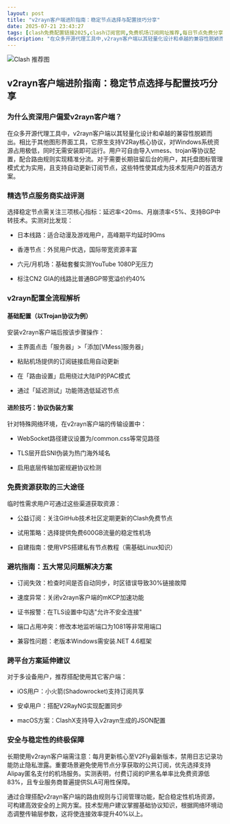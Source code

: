 ```yaml
---
layout: post
title: "v2rayn客户端进阶指南：稳定节点选择与配置技巧分享"
date: 2025-07-21 23:43:27
tags: [clash免费配置链接2025,clash订阅官网,免费机场订阅网址推荐,每日节点免费分享2025,clash订阅链接怎么买,香港节点加速器免费,SSR客户端下载]
description: "在众多开源代理工具中,v2rayn客户端以其轻量化设计和卓越的兼容性脱颖而出。相比于其他图形界面工具,它原生支持V2Ray核心协议,对Windows系统资源占用极低,同时无需安装即可运行。用户可自由导入vmess、trojan等协议配置,配合路由规则实现精准分流。对于需要长期驻留后台的用户,其托盘图标管理模式尤为实用,且支持自动更新订阅节点,这些特性使其成为技术型用户的首选方案。"
---
```



![Clash 推荐图](https://clashjd.github.io/assets/img/clash订阅节点购买.png)

## v2rayn客户端进阶指南：稳定节点选择与配置技巧分享

### 为什么资深用户偏爱v2rayn客户端？

在众多开源代理工具中，v2rayn客户端以其轻量化设计和卓越的兼容性脱颖而出。相比于其他图形界面工具，它原生支持V2Ray核心协议，对Windows系统资源占用极低，同时无需安装即可运行。用户可自由导入vmess、trojan等协议配置，配合路由规则实现精准分流。对于需要长期驻留后台的用户，其托盘图标管理模式尤为实用，且支持自动更新订阅节点，这些特性使其成为技术型用户的首选方案。

### 精选节点服务商实战评测

选择稳定节点需关注三项核心指标：延迟率<20ms、月崩溃率<5%、支持BGP中转技术。实测对比发现：

- 日本线路：适合动漫及游戏用户，高峰期平均延时90ms

- 香港节点：外贸用户优选，国际带宽资源丰富

- 六元/月机场：基础套餐实测YouTube 1080P无压力

- 标注CN2 GIA的线路比普通BGP带宽溢价约40%

### v2rayn配置全流程解析

#### 基础配置（以Trojan协议为例）

安装v2rayn客户端后按该步骤操作：

- 主界面点击「服务器」>「添加[VMess]服务器」

- 粘贴机场提供的订阅链接启用自动更新

- 在「路由设置」启用绕过大陆IP的PAC模式

- 通过「延迟测试」功能筛选低延迟节点

#### 进阶技巧：协议伪装方案

针对特殊网络环境，在v2rayn客户端的传输设置中：

- WebSocket路径建议设置为/common.css等常见路径

- TLS层开启SNI伪装为热门海外域名

- 启用底层传输加密规避协议检测

### 免费资源获取的三大途径

临时性需求用户可通过这些渠道获取资源：

- 公益订阅：关注GitHub技术社区定期更新的Clash免费节点

- 试用策略：选择提供免费600GB流量的稳定性机场

- 自建指南：使用VPS搭建私有节点教程（需基础Linux知识）

### 避坑指南：五大常见问题解决方案

- 订阅失效：检查时间是否自动同步，时区错误导致30%链接故障

- 速度异常：关闭v2rayn客户端的mKCP加速功能

- 证书报警：在TLS设置中勾选"允许不安全连接"

- 端口占用冲突：修改本地监听端口为1081等非常用端口

- 兼容性问题：老版本Windows需安装.NET 4.6框架

### 跨平台方案延伸建议

对于多设备用户，推荐搭配使用其它客户端：

- iOS用户：小火箭(Shadowrocket)支持订阅共享

- 安卓用户：搭配V2RayNG实现配置同步

- macOS方案：ClashX支持导入v2rayn生成的JSON配置

### 安全与稳定性的终极保障

长期使用v2rayn客户端需注意：每月更新核心至V2Fly最新版本，禁用日志记录功能防止隐私泄露。重要场景避免使用节点分享获取的公共订阅，优先选择支持Alipay匿名支付的机场服务。实测表明，付费订阅的IP黑名单率比免费资源低83%，且专业服务商普遍提供SLA可用性保障。

通过合理搭配v2rayn客户端的路由规则与订阅管理功能，配合稳定性机场资源，可构建高效安全的上网方案。技术型用户建议掌握基础协议知识，根据网络环境动态调整传输层参数，这将使连接效率提升40%以上。












